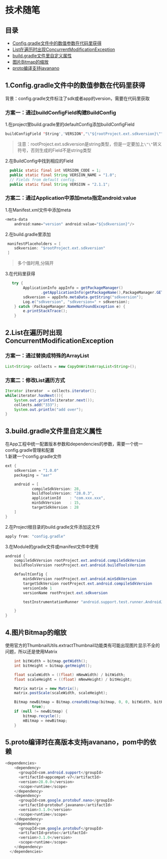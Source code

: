 # 技术随笔
## 目录
* [Config.gradle文件中的数值参数在代码里获得](#1configgradle文件中的数值参数在代码里获得)
* [List在遍历时出现ConcurrentModificationException](#2List在遍历时出现ConcurrentModificationException)
* [build.gradle文件里自定义属性](#3buildgradle文件里自定义属性)
* [图片Bitmap的缩放](#4图片Bitmap的缩放)
* [proto编译支持javanano](#5proto编译时在高版本支持javananopom中的依赖)

## 1.Config.gradle文件中的数值参数在代码里获得
背景：config.gradle文件标注了sdk或者app的version，需要在代码里获取
### 方案一：通过buildConfigField构建BuildConfig
1.在project里build.gradle里的defaultConfig添加buildConfigField
```java
buildConfigField 'String','VERSION',"\"${rootProject.ext.sdkversion}\""
```
> 注意：rootProject.ext.sdkversion是string类型，但是一定要加上```\"\"```转义符号，否则生成的Field不是string类型

2.在BuildConfig中找到相应的Field
```java
  public static final int VERSION_CODE = 1;
  public static final String VERSION_NAME = "1.0";
  // Fields from default config.
  public static final String VERSION = "2.1.1";
```

### 方案二：通过Application中添加meta指定android:value
1.在Manifest.xml文件中添加meta
```java
<meta-data 
    android:name="version" android:value="${sdkversion}"/>
```
2.在build.gradle里添加
```java
 manifestPlaceholders = [
    sdkversion: "$rootProject.ext.sdkversion"
 ]
```
> 多个值时用,分隔开

3.在代码里获得
```java
   try {
        ApplicationInfo appInfo = getPackageManager()
                .getApplicationInfo(getPackageName(),PackageManager.GET_META_DATA);
        sdkversion = appInfo.metaData.getString("sdkversion");
        Log.e("sdkversion", "sdkversion=" + sdkversion);
    } catch (PackageManager.NameNotFoundException e) {
        e.printStackTrace();
    }
```

## 2.List在遍历时出现ConcurrentModificationException
### 方案一：通过替换成特殊的ArrayList
```java
List<String> collects = new CopyOnWriteArrayList<String>();
```

### 方案二：修改List遍历方式
```java
Iterator iterator  = collects.iterator();  
while(iterator.hasNext()){
    System.out.println(iterator.next());
    collects.add("333");
    System.out.println("add over");
}
```

## 3.build.gradle文件里自定义属性
在App工程中统一配置版本参数和dependencies的参数，需要一个统一config.gradle管理和配置<br>
1.新建一个config.gradle文件
```java
ext {
    sdkversion = "1.0.0"
    packaging = "aar"

    android = [
            compileSdkVersion: 28,
            buildToolsVersion: "28.0.3",
            applicationId    : "com.xxx.xxx",
            minSdkVersion    : 15,
            targetSdkVersion : 28
    ]
}
```
2.在Project根目录的build.gradle文件添加这文件
```java
apply from: "config.gradle"
```
3.在Module的gradle文件或manifest文件中使用
```java
android {
    compileSdkVersion rootProject.ext.android.compileSdkVersion
    buildToolsVersion rootProject.ext.android.buildToolsVersion

    defaultConfig {
        minSdkVersion rootProject.ext.android.minSdkVersion
        targetSdkVersion rootProject.ext.android.compileSdkVersion
        versionCode 1
        versionName rootProject.ext.sdkversion

        testInstrumentationRunner "android.support.test.runner.AndroidJUnitRunner"

    }
}
```

## 4.图片Bitmap的缩放
使用官方的ThumbnailUtils.extractThumbnail功能类有可能出现图片显示不全的问题，所以还是使用Matrix
```java
    int bitWidth = bitmap.getWidth();
    int bitHeight = bitmap.getHeight();

    float scaleWidth = ((float) mNewWidth) / bitWidth;
    float scaleHeight = ((float) mNewHeight) / bitHeight;

    Matrix matrix = new Matrix();
    matrix.postScale(scaleWidth, scaleHeight);

    Bitmap newBitmap = Bitmap.createBitmap(bitmap, 0, 0, bitWidth, bitHeight, matrix,
            true);
    if (null != newBitmap) {
        bitmap.recycle();
        mBitmap = newBitmap;
    }
```

## 5.proto编译时在高版本支持javanano，pom中的依赖
```java
<dependencies>
    <dependency>
      <groupId>com.android.support</groupId>
      <artifactId>appcompat-v7</artifactId>
      <version>28.0.0</version>
      <scope>runtime</scope>
    </dependency>
    <dependency>
      <groupId>com.google.protobuf.nano</groupId>
      <artifactId>protobuf-javanano</artifactId>
      <version>3.1.0</version>
      <scope>runtime</scope>
    </dependency>
    <dependency>
      <groupId>com.google.protobuf</groupId>
      <artifactId>protoc</artifactId>
      <version>3.1.0</version>
      <scope>runtime</scope>
    </dependency>
  </dependencies>
```

